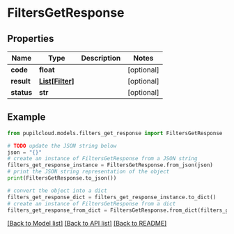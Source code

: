 # FiltersGetResponse


## Properties

Name | Type | Description | Notes
------------ | ------------- | ------------- | -------------
**code** | **float** |  | [optional] 
**result** | [**List[Filter]**](Filter.md) |  | [optional] 
**status** | **str** |  | [optional] 

## Example

```python
from pupilcloud.models.filters_get_response import FiltersGetResponse

# TODO update the JSON string below
json = "{}"
# create an instance of FiltersGetResponse from a JSON string
filters_get_response_instance = FiltersGetResponse.from_json(json)
# print the JSON string representation of the object
print(FiltersGetResponse.to_json())

# convert the object into a dict
filters_get_response_dict = filters_get_response_instance.to_dict()
# create an instance of FiltersGetResponse from a dict
filters_get_response_from_dict = FiltersGetResponse.from_dict(filters_get_response_dict)
```
[[Back to Model list]](../README.md#documentation-for-models) [[Back to API list]](../README.md#documentation-for-api-endpoints) [[Back to README]](../README.md)


